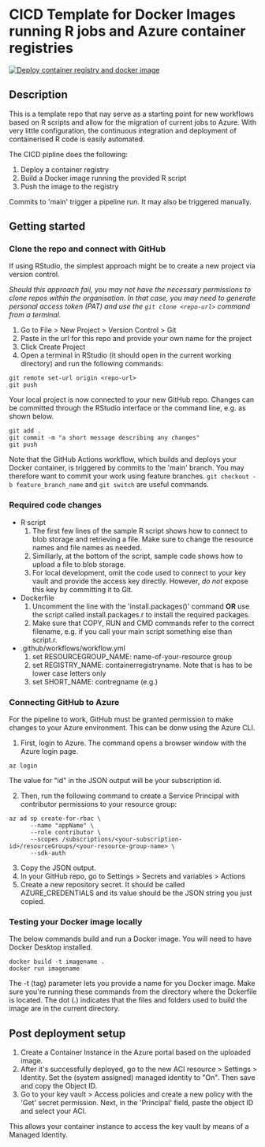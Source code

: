 # CICD Template for Docker Images running R jobs and Azure container registries

[![Deploy container registry and docker image](https://github.com/PeerChristensen/AzureDocker-CICD-Template/actions/workflows/workflow.yml/badge.svg)](https://github.com/PeerChristensen/AzureDocker-CICD-Template/actions/workflows/workflow.yml)

## Description

This is a template repo that nay serve as a starting point for new workflows based on R scripts and allow for the migration of current jobs to Azure. With very little configuration, the continuous integration and deployment of containerised R code is easily automated.

The CICD pipline does the following:
1. Deploy a container registry
2. Build a Docker image running the provided R script
3. Push the image to the registry

Commits to 'main' trigger a pipeline run. It may also be triggered manually.

## Getting started

### Clone the repo and connect with GitHub

If using RStudio, the simplest approach might be to create a new project via version control.

*Should this approach fail, you may not have the necessary permissions to clone repos within the organisation. In that case, you may need to generate personal access token (PAT) and use the `git clone <repo-url>` command from a terminal.*

1. Go to File > New Project > Version Control > Git
2. Paste in the url for this repo and provide your own name for the project
3. Click Create Project
4. Open a terminal in RStudio (it should open in the current working directory) and run the following commands:

```
git remote set-url origin <repo-url>
git push
```

Your local project is now connected to your new GitHub repo.
Changes can be committed through the RStudio interface or the command line, e.g. as shown below.

```
git add .
git commit -m "a short message describing any changes"
git push
```

Note that the GitHub Actions workflow, which builds and deploys your Docker container, is triggered by commits to the 'main' branch. You may therefore want to commit your work using feature branches. `git checkout -b feature_branch_name` and `git switch` are useful commands.

### Required code changes

- R script
   1. The first few lines of the sample R script shows how to connect to blob storage and retrieving a file. Make sure to change the resource names and file names as needed.
   2. Simillarly, at the bottom of the script, sample code shows how to upload a file to blob storage.
   3. For local development, omit the code used to connect to your key vault and provide the access key directly. However, *do not* expose this key by committing it to Git.
- Dockerfile
   1. Uncomment the line with the 'install.packages()' command **OR** use the script called install.packages.r to install the required packages.
   2. Make sure that COPY, RUN and CMD commands refer to the correct filename, e.g. if you call your main script something else than script.r.
- .github/workflows/workflow.yml
   1. set RESOURCEGROUP_NAME: name-of-your-resource group
   2. set REGISTRY_NAME: containerregistryname. Note that is has to be lower case letters only
   3. set SHORT_NAME: contregname (e.g.)

### Connecting GitHub to Azure

For the pipeline to work, GitHub must be granted permission to make changes to your Azure environment. This can be donw using the Azure CLI.

1. First, login to Azure. The command opens a browser window with the Azure login page.

```
az login
```

The value for "id" in the JSON output will be your subscription id.

2. Then, run the following command to create a Service Principal with contributor permissions to your resource group:

```
az ad sp create-for-rbac \
      --name "appName" \
      --role contributor \
      --scopes /subscriptions/<your-subscription-id>/resourceGroups/<your-resource-group-name> \
      --sdk-auth
```

3. Copy the JSON output.
4. In your GitHub repo, go to Settings > Secrets and variables > Actions
5. Create a new repository secret. It should be called AZURE_CREDENTIALS and its value should be the JSON string you just copied.

### Testing your Docker image locally

The below commands build and run a Docker image. You will need to have Docker Desktop installed.

```
docker build -t imagename .
docker run imagename
```

 The -t (tag) parameter lets you provide a name for you Docker image. Make sure you're running these commands from the directory where the Dckerfile is located. The dot (.) indicates that the files and folders used to build the image are in the current directory.

## Post deployment setup

1. Create a Container Instance in the Azure portal based on the uploaded image. 
2. After it's successfully deployed, go to the new ACI resource > Settings > Identity. Set the (system assigned) managed identity to "On". Then save and copy the Object ID.
3. Go to your key vault > Access policies and create a new policy with the 'Get' secret permission. Next, in the 'Principal' field, paste the object ID and select your ACI.

This allows your container instance to access the key vault by means of a Managed Identity.

